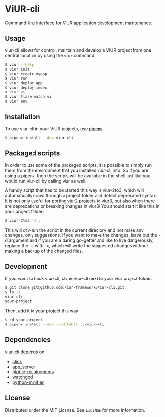 # ViUR-cli

Command-line interface for ViUR application development maintenance.

## Usage

viur-cli allows for control, maintain and develop a ViUR project from one central location by using the `viur` command
```sh
$ viur --help
$ viur init
$ viur create myapp
$ viur run
$ viur deploy app
$ viur deploy index
$ viur vi
$ viur flare watch vi
$ viur env
```

## Installation

To use viur-cli in your ViUR projects, use [pipenv](https://pypi.org/project/pipenv/).

```bash
$ pipenv install --dev viur-cli
```

## Packaged scripts

In order to use some of the packaged scripts, it is possible to simply run them from the environment that you installed viur-cli into. So if you are using a pipenv, then the scripts will be available in the shell just like you would run viur-cli by calling viur as well.

A handy script that has to be started this way is viur-2to3, which will automatically crawl through a project folder and detect deprecated syntax. 
It is not only useful for porting viur2 projects to viur3, but also when there are deprecations or breaking changes in viur3!
You should start it like this in your project folder:

```sh
$ viur-2to3 -d .
```

This will dry-run the script in the current directory and not make any changes, only suggestions. If you want to make the changes, leave out the -d argument and if you are a daring go-getter and like to live dangerously, replace the -d with -x, which will write the suggested changes without making a backup of the changed files.

## Development

If you want to hack viur-cli, clone viur-cli next to your viur project folder.

```sh
$ git clone git@github.com:viur-framework/viur-cli.git
$ ls -1
viur-cli
your-project
```

Then, add it to your project this way

```sh
$ cd your-project
$ pipenv install --dev --editable ../viur-cli
```

## Dependencies

viur-cli depends on

* [click](https://click.palletsprojects.com/)
* [app_server](https://github.com/XeoN-GHMB/app_server)
* [pipfile-requirements](https://github.com/frostming/pipfile-requirements)
* [watchgod](https://github.com/samuelcolvin/watchgod)
* [python-minifier](https://github.com/dflook/python-minifier)

## License

Distributed under the MIT License. See `LICENSE` for more information.
